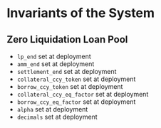 # Invariants of the System

## Zero Liquidation Loan Pool
* `lp_end` set at deployment
* `amm_end` set at deployment
* `settlement_end` set at deployment
* `collateral_ccy_token` set at deployment
* `borrow_ccy_token` set at deployment
* `collateral_ccy_eq_factor` set at deployment
* `borrow_ccy_eq_factor` set at deployment
* `alpha` set at deployment
* `decimals` set at deployment
